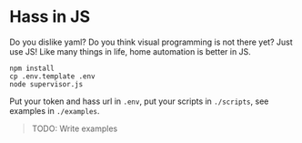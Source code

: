 # Hass in JS

Do you dislike yaml? Do you think visual programming is not there yet? Just use JS! Like many things in life, home automation is better in JS.

```
npm install
cp .env.template .env
node supervisor.js
```

Put your token and hass url in `.env`, put your scripts in `./scripts`, see examples in `./examples`.

> TODO: Write examples
